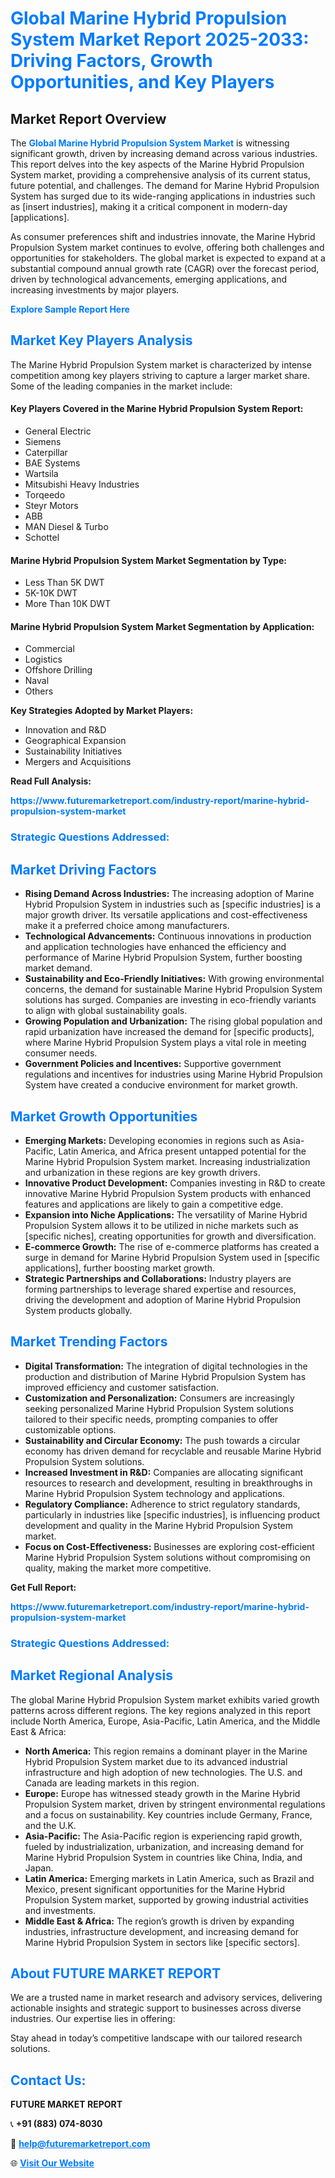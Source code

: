 <h1 style="color: #007BFF;">Global Marine Hybrid Propulsion System Market Report 2025-2033: Driving Factors, Growth Opportunities, and Key Players</h1>

<section id="overview">
<h2>Market Report Overview</h2>
<p>The <a href="https://www.futuremarketreport.com/industry-report/marine-hybrid-propulsion-system-market" style="color: #007BFF; text-decoration: none;"><strong>Global Marine Hybrid Propulsion System Market</strong></a> is witnessing significant growth, driven by increasing demand across various industries. This report delves into the key aspects of the Marine Hybrid Propulsion System market, providing a comprehensive analysis of its current status, future potential, and challenges. The demand for Marine Hybrid Propulsion System has surged due to its wide-ranging applications in industries such as [insert industries], making it a critical component in modern-day [applications].</p>
<p>As consumer preferences shift and industries innovate, the Marine Hybrid Propulsion System market continues to evolve, offering both challenges and opportunities for stakeholders. The global market is expected to expand at a substantial compound annual growth rate (CAGR) over the forecast period, driven by technological advancements, emerging applications, and increasing investments by major players.</p>
</section>

<section id="overview">
<p><a href="https://www.futuremarketreport.com/request-sample/reportId=63619" style="color: #007BFF; text-decoration: none;"><strong>Explore Sample Report Here</strong></a></p>
</section>

<section id="key-players">
<h2 style="color: #007BFF;">Market Key Players Analysis</h2>
<p>The Marine Hybrid Propulsion System market is characterized by intense competition among key players striving to capture a larger market share. Some of the leading companies in the market include:</p>
<h4>Key Players Covered in the Marine Hybrid Propulsion System Report:</h4>
<ul><li>General Electric</li><li>Siemens</li><li>Caterpillar</li><li>BAE Systems</li><li>Wartsila</li><li>Mitsubishi Heavy Industries</li><li>Torqeedo</li><li>Steyr Motors</li><li>ABB</li><li>MAN Diesel &amp; Turbo</li><li>Schottel</li></ul>
<h4>Marine Hybrid Propulsion System Market Segmentation by Type:</h4>
<ul><li>Less Than 5K DWT</li><li>5K-10K DWT</li><li>More Than 10K DWT</li></ul>

<h4>Marine Hybrid Propulsion System Market Segmentation by Application:</h4>
<ul><li>Commercial</li><li>Logistics</li><li>Offshore Drilling</li><li>Naval</li><li>Others</li></ul>
<p><strong>Key Strategies Adopted by Market Players:</strong></p>
<ul>
<li>Innovation and R&D</li>
<li>Geographical Expansion</li>
<li>Sustainability Initiatives</li>
<li>Mergers and Acquisitions</li>
</ul>
</section>

<section>
<p><strong>Read Full Analysis: </strong></p><a href="https://www.futuremarketreport.com/industry-report/marine-hybrid-propulsion-system-market" style="color: #007BFF; text-decoration: none;"><strong>https://www.futuremarketreport.com/industry-report/marine-hybrid-propulsion-system-market</strong></a>
<h3 style="color: #007BFF;">Strategic Questions Addressed:</h3>
</section>

<section id="driving-factors">
<h2 style="color: #007BFF;">Market Driving Factors</h2>
<ul>
<li><strong>Rising Demand Across Industries:</strong> The increasing adoption of Marine Hybrid Propulsion System in industries such as [specific industries] is a major growth driver. Its versatile applications and cost-effectiveness make it a preferred choice among manufacturers.</li>
<li><strong>Technological Advancements:</strong> Continuous innovations in production and application technologies have enhanced the efficiency and performance of Marine Hybrid Propulsion System, further boosting market demand.</li>
<li><strong>Sustainability and Eco-Friendly Initiatives:</strong> With growing environmental concerns, the demand for sustainable Marine Hybrid Propulsion System solutions has surged. Companies are investing in eco-friendly variants to align with global sustainability goals.</li>
<li><strong>Growing Population and Urbanization:</strong> The rising global population and rapid urbanization have increased the demand for [specific products], where Marine Hybrid Propulsion System plays a vital role in meeting consumer needs.</li>
<li><strong>Government Policies and Incentives:</strong> Supportive government regulations and incentives for industries using Marine Hybrid Propulsion System have created a conducive environment for market growth.</li>
</ul>
</section>

<section id="growth-opportunities">
<h2 style="color: #007BFF;">Market Growth Opportunities</h2>
<ul>
<li><strong>Emerging Markets:</strong> Developing economies in regions such as Asia-Pacific, Latin America, and Africa present untapped potential for the Marine Hybrid Propulsion System market. Increasing industrialization and urbanization in these regions are key growth drivers.</li>
<li><strong>Innovative Product Development:</strong> Companies investing in R&D to create innovative Marine Hybrid Propulsion System products with enhanced features and applications are likely to gain a competitive edge.</li>
<li><strong>Expansion into Niche Applications:</strong> The versatility of Marine Hybrid Propulsion System allows it to be utilized in niche markets such as [specific niches], creating opportunities for growth and diversification.</li>
<li><strong>E-commerce Growth:</strong> The rise of e-commerce platforms has created a surge in demand for Marine Hybrid Propulsion System used in [specific applications], further boosting market growth.</li>
<li><strong>Strategic Partnerships and Collaborations:</strong> Industry players are forming partnerships to leverage shared expertise and resources, driving the development and adoption of Marine Hybrid Propulsion System products globally.</li>
</ul>
</section>

<section id="trending-factors">
<h2 style="color: #007BFF;">Market Trending Factors</h2>
<ul>
<li><strong>Digital Transformation:</strong> The integration of digital technologies in the production and distribution of Marine Hybrid Propulsion System has improved efficiency and customer satisfaction.</li>
<li><strong>Customization and Personalization:</strong> Consumers are increasingly seeking personalized Marine Hybrid Propulsion System solutions tailored to their specific needs, prompting companies to offer customizable options.</li>
<li><strong>Sustainability and Circular Economy:</strong> The push towards a circular economy has driven demand for recyclable and reusable Marine Hybrid Propulsion System solutions.</li>
<li><strong>Increased Investment in R&D:</strong> Companies are allocating significant resources to research and development, resulting in breakthroughs in Marine Hybrid Propulsion System technology and applications.</li>
<li><strong>Regulatory Compliance:</strong> Adherence to strict regulatory standards, particularly in industries like [specific industries], is influencing product development and quality in the Marine Hybrid Propulsion System market.</li>
<li><strong>Focus on Cost-Effectiveness:</strong> Businesses are exploring cost-efficient Marine Hybrid Propulsion System solutions without compromising on quality, making the market more competitive.</li>
</ul>
</section>

<section>
<p><strong>Get Full Report: </strong></p><a href="https://www.futuremarketreport.com/industry-report/marine-hybrid-propulsion-system-market" style="color: #007BFF; text-decoration: none;"><strong>https://www.futuremarketreport.com/industry-report/marine-hybrid-propulsion-system-market</strong></a>
<h3 style="color: #007BFF;">Strategic Questions Addressed:</h3>
</section>


<section id="regional-analysis">
<h2 style="color: #007BFF;">Market Regional Analysis</h2>
<p>The global Marine Hybrid Propulsion System market exhibits varied growth patterns across different regions. The key regions analyzed in this report include North America, Europe, Asia-Pacific, Latin America, and the Middle East & Africa:</p>
<ul>
<li><strong>North America:</strong> This region remains a dominant player in the Marine Hybrid Propulsion System market due to its advanced industrial infrastructure and high adoption of new technologies. The U.S. and Canada are leading markets in this region.</li>
<li><strong>Europe:</strong> Europe has witnessed steady growth in the Marine Hybrid Propulsion System market, driven by stringent environmental regulations and a focus on sustainability. Key countries include Germany, France, and the U.K.</li>
<li><strong>Asia-Pacific:</strong> The Asia-Pacific region is experiencing rapid growth, fueled by industrialization, urbanization, and increasing demand for Marine Hybrid Propulsion System in countries like China, India, and Japan.</li>
<li><strong>Latin America:</strong> Emerging markets in Latin America, such as Brazil and Mexico, present significant opportunities for the Marine Hybrid Propulsion System market, supported by growing industrial activities and investments.</li>
<li><strong>Middle East & Africa:</strong> The region’s growth is driven by expanding industries, infrastructure development, and increasing demand for Marine Hybrid Propulsion System in sectors like [specific sectors].</li>
</ul>
</section>

<footer>
<h2 style="color: #007BFF;">About FUTURE MARKET REPORT</h2>
<p>We are a trusted name in market research and advisory services, delivering actionable insights and strategic support to businesses across diverse industries. Our expertise lies in offering:</p>

<p>Stay ahead in today’s competitive landscape with our tailored research solutions.</p>

<h2 style="color: #007BFF;">Contact Us:</h2>
<p><strong>FUTURE MARKET REPORT</strong></p>
<p>📞 <strong>+91 (883) 074-8030</strong></p>
<p>📧 <strong><a href="mailto:help@futuremarketreport.com" style="color: #007BFF;">help@futuremarketreport.com</a></strong></p>
<p>🌐 <strong><a href="https://www.futuremarketreport.com/" style="color: #007BFF;">Visit Our Website</a></strong></p>
</footer>